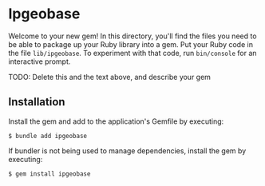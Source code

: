 # Ipgeobase

Welcome to your new gem! In this directory, you'll find the files you need to be able to package up your Ruby library into a gem. Put your Ruby code in the file `lib/ipgeobase`. To experiment with that code, run `bin/console` for an interactive prompt.

TODO: Delete this and the text above, and describe your gem

## Installation

Install the gem and add to the application's Gemfile by executing:

    $ bundle add ipgeobase

If bundler is not being used to manage dependencies, install the gem by executing:

    $ gem install ipgeobase
